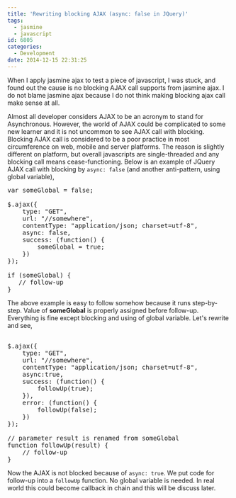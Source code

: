 ```yaml
---
title: 'Rewriting blocking AJAX (async: false in JQuery)'
tags:
  - jasmine
  - javascript
id: 6805
categories:
  - Development
date: 2014-12-15 22:31:25
---
```


When I apply jasmine ajax to test a piece of javascript, I was stuck, and found out the cause is no blocking AJAX call supports from jasmine ajax. I do not blame jasmine ajax because I do not think making blocking ajax call make sense at all.

Almost all developer considers AJAX to be an acronym to stand for Asynchronous. However, the world of AJAX could be complicated to some new learner and it is not uncommon to see AJAX call with blocking. Blocking AJAX call is considered to be a poor practice in most circumference on web, mobile and server platforms. The reason is slightly different on platform, but overall javascripts are single-threaded and any blocking call means cease-functioning. Below is an example of JQuery AJAX call with blocking by `async: false` (and another anti-pattern, using global variable),

<pre lang="javascript">
var someGlobal = false;

$.ajax({
    type: "GET",
    url: "//somewhere",
    contentType: "application/json; charset=utf-8", 
    async: false,
    success: (function() {
        someGlobal = true;
    })
});

if (someGlobal) {
   // follow-up
}
</pre>

The above example is easy to follow somehow because it runs step-by-step. Value of **someGlobal** is properly assigned before follow-up. Everything is fine except blocking and using of global variable. Let's rewrite and see,

<pre lang="javascript">

$.ajax({
    type: "GET",
    url: "//somewhere",
    contentType: "application/json; charset=utf-8", 
    async:true,
    success: (function() {
        followUp(true);
    }),
    error: (function() {
        followUp(false);
    })
});

// parameter result is renamed from someGlobal
function followUp(result) {
    // follow-up
}
</pre>

Now the AJAX is not blocked because of `async: true`. We put code for follow-up into a `followUp` function. No global variable is needed. In real world this could become callback in chain and this will be discuss later.